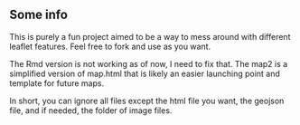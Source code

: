 ## Some info

This is purely a fun project aimed to be a way to mess around with different leaflet features. Feel free to fork and use as you want.

The Rmd version is not working as of now, I need to fix that. The map2 is a simplified version of map.html that is likely an easier launching point and template for future maps. 

In short, you can ignore all files except the html file you want, the geojson file, and if needed, the folder of image files. 
